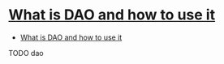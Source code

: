 # [What is DAO and how to use it](https://javatutorial.net/what-is-dao-and-how-to-use-it)

- [What is DAO and how to use it](#what-is-dao-and-how-to-use-it)














TODO dao